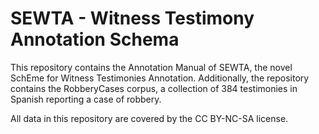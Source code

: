 # SEWTA - Witness Testimony Annotation Schema

This repository contains the Annotation Manual of SEWTA, the novel SchEme for Witness Testimonies Annotation. Additionally, the repository contains the RobberyCases corpus, a collection of 384 testimonies in Spanish reporting a case of robbery.

All data in this repository are covered by the CC BY-NC-SA license.
